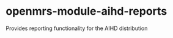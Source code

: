 openmrs-module-aihd-reports
=============================

Provides reporting functionality for the AIHD distribution
